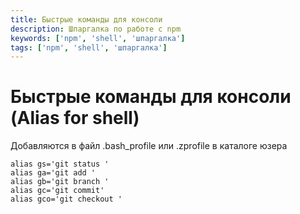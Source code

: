 ```yaml
---
title: Быстрые команды для консоли
description: Шпаргалка по работе с npm
keywords: ['npm', 'shell', 'шпаргалка']
tags: ['npm', 'shell', 'шпаргалка']
---
```


# Быстрые команды для консоли (Alias for shell)

Добавляются в файл .bash_profile или .zprofile в каталоге юзера

```shell
alias gs='git status '
alias ga='git add '
alias gb='git branch '
alias gc='git commit'
alias gco='git checkout '
```
